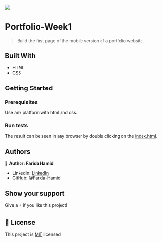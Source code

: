 
![](https://img.shields.io/badge/Microverse-blueviolet)

# Portfolio-Week1

> Build the first page of the mobile version of a portfolio website.


## Built With

- HTML
- CSS

## Getting Started

### Prerequisites
Use any platform with html and css.

### Run tests
The result can be seen in any browser by double clicking on the [index.html](https://github.com/Farida-Hamid/Portfolio/blob/main/index.html).



## Authors

👤 **Author: Farida Hamid**

- LinkedIn: [LinkedIn](https://linkedin.com/in/farida-hamid)
- GitHub: [@Farida-Hamid](https://github.com/Farida-Hamid)

## Show your support

Give a ⭐️ if you like this project!

## 📝 License

This project is [MIT](./MIT.md) licensed.
